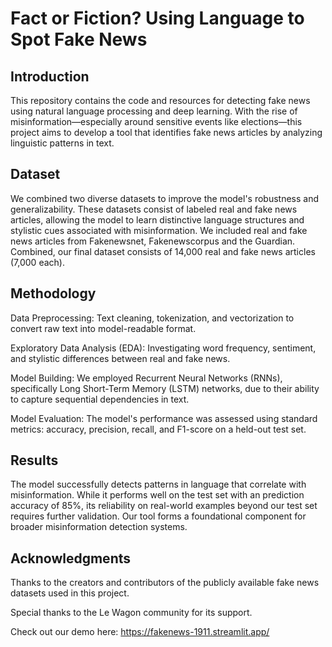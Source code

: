 # Fact or Fiction? Using Language to Spot Fake News

## Introduction
This repository contains the code and resources for detecting fake news using natural language processing and deep learning. With the rise of misinformation—especially around sensitive events like elections—this project aims to develop a tool that identifies fake news articles by analyzing linguistic patterns in text.

## Dataset
We combined two diverse datasets to improve the model's robustness and generalizability. These datasets consist of labeled real and fake news articles, allowing the model to learn distinctive language structures and stylistic cues associated with misinformation.
We included real and fake news articles from Fakenewsnet, Fakenewscorpus and the Guardian. Combined, our final dataset consists of 14,000 real and fake news articles (7,000 each).

## Methodology
Data Preprocessing: Text cleaning, tokenization, and vectorization to convert raw text into model-readable format.

Exploratory Data Analysis (EDA): Investigating word frequency, sentiment, and stylistic differences between real and fake news.

Model Building: We employed Recurrent Neural Networks (RNNs), specifically Long Short-Term Memory (LSTM) networks, due to their ability to capture sequential dependencies in text.

Model Evaluation: The model's performance was assessed using standard metrics: accuracy, precision, recall, and F1-score on a held-out test set.

## Results
The model successfully detects patterns in language that correlate with misinformation. While it performs well on the test set with an prediction accuracy of 85%, its reliability on real-world examples beyond our test set requires further validation. Our tool forms a foundational component for broader misinformation detection systems.

## Acknowledgments
Thanks to the creators and contributors of the publicly available fake news datasets used in this project.

Special thanks to the Le Wagon community for its support.

Check out our demo here: https://fakenews-1911.streamlit.app/


